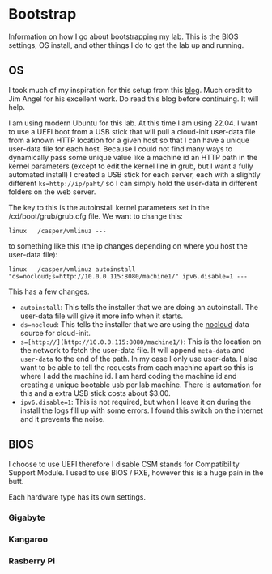 # Bootstrap

Information on how I go about bootstrapping my lab.  This is the BIOS settings, OS install, and other things I do to get the lab up and running.

## OS

I took much of my inspiration for this setup from this [blog](https://www.jimangel.io/posts/automate-ubuntu-22-04-lts-bare-metal/).  Much credit to Jim Angel for his excellent work. Do read this blog before continuing. It will help.

I am using modern Ubuntu for this lab.  At this time I am using 22.04.  I want to use a UEFI boot from a USB stick that will pull a cloud-init user-data file from a known HTTP location for a given host so that I can have a unique user-data file for each host.  Because I could not find many ways to dynamically pass some unique value like a machine id an HTTP path in the kernel parameters (except to edit the kernel line in grub, but I want a fully automated install) I created a USB stick for each server, each with a slightly different `ks=http://ip/paht/` so I can simply hold the user-data in different folders on the web server.

The key to this is the autoinstall kernel parameters set in the /cd/boot/grub/grub.cfg file.  We want to change this:

```
linux   /casper/vmlinuz ---
```

to something like this (the ip changes depending on where you host the user-data file):

```
linux   /casper/vmlinuz autoinstall "ds=nocloud;s=http://10.0.0.115:8080/machine1/" ipv6.disable=1 ---
```

This has a few changes.  

- `autoinstall`: This tells the installer that we are doing an autoinstall.  The user-data file will give it more info when it starts.
- `ds=nocloud`: This tells the installer that we are using the [nocloud](https://cloudinit.readthedocs.io/en/latest/reference/datasources/nocloud.html) data source for cloud-init.
- `s=[http://](http://10.0.0.115:8080/machine1/)`: This is the location on the network to fetch the user-data file.  It will append `meta-data` and `user-data` to the end of the path.  In my case I only use user-data.   I also want to be able to tell the requests from each machine apart so this is where I add the machine id.  I am hard coding the machine id and creating a unique bootable usb per lab machine.  There is automation for this and a extra USB stick costs about $3.00.
- `ipv6.disable=1`: This is not required, but when I leave it on during the install the logs fill up with some errors.  I found this switch on the internet and it prevents the noise.

## BIOS

I choose to use UEFI therefore I disable CSM stands for Compatibility Support Module.  I used to use BIOS / PXE, however this is a huge pain in the butt.

Each hardware type has its own settings.  

### Gigabyte

### Kangaroo

### Rasberry Pi

